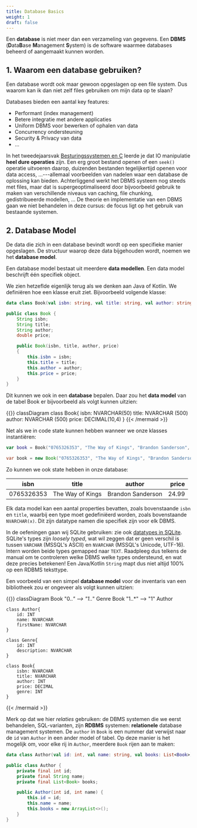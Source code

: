 ```yaml
---
title: Database Basics
weight: 1
draft: false
---
```


Een **database** is niet meer dan een verzameling van gegevens. Een **DBMS** (**D**ata**B**ase **M**anagement **S**ystem) is de software waarmee databases beheerd of aangemaakt kunnen worden.

## 1. Waarom een database gebruiken?

Een database wordt ook maar gewoon opgeslagen op een file system. Dus waarom kan ik dan niet zelf files gebruiken om mijn data op te slaan?

Databases bieden een aantal key features:

- Performant (index management)
- Betere integratie met andere applicaties
- Uniform DBMS voor bewerken of ophalen van data
- Concurrency ondersteuning
- Security & Privacy van data
- ...

In het tweedejaarsvak [Besturingssystemen en C](https://kuleuven-diepenbeek.github.io/osc-course/) leerde je dat IO manipulatie **heel dure operaties** zijn. Een erg groot bestand openen of een `seek()` operatie uitvoeren daarop, duizenden bestanden tegelijkertijd openen voor data access, ...---allemaal voorbeelden van nadelen waar een database de oplossing kan bieden. Achterliggend werkt het DBMS systeem nog steeds met files, maar dat is supergeoptimaliseerd door bijvoorbeeld gebruik te maken van verschillende niveaus van caching, file chunking, gedistribueerde modellen, ... De theorie en implementatie van een DBMS gaan we niet behandelen in deze cursus: de focus ligt op het gebruik van bestaande systemen.  

## 2. Database Model

De data die zich in een database bevindt wordt op een specifieke manier opgeslagen. De structuur waarop deze data bijgehouden wordt, noemen we het **database model**.

Een database model bestaat uit meerdere **data modellen**. Een data model beschrijft één specifiek object.

We zien hetzeflde eigenlijk terug als we denken aan Java of Kotlin. We definiëren hoe een klasse eruit ziet. Bijvoorbeeld volgende klasse:

<div class="devselect">

```kt
data class Book(val isbn: string, val title: string, val author: string, val price: double)
```

```java
public class Book {
    String isbn;
    String title;
    String author;
    double price;

    public Book(isbn, title, author, price) 
    {
        this.isbn = isbn;
        this.title = title;
        this.author = author;
        this.price = price;
    }
}
```

</div>

Dit kunnen we ook in een **database** bepalen. Daar zou het **data model** van de tabel Book er bijvoorbeeld als volgt kunnen uitzien:

{{<mermaid align="left">}}
classDiagram
    class Book{
        isbn: NVARCHAR(50)
        title: NVARCHAR (500)
        author: NVARCHAR (500)
        price: DECIMAL(10,4)
    }
{{< /mermaid >}}

Net als we in code state kunnen hebben wanneer we onze klasses instantiëren:

<div class="devselect">

```kt
var book = Book("0765326353", "The Way of Kings", "Brandon Sanderson", 24.99)
```

```java
var book = new Book("0765326353", "The Way of Kings", "Brandon Sanderson", 24.99);
```

</div>

Zo kunnen we ook state hebben in onze database:

| isbn        | title            | author            | price   |
| ----------- | ---------------- | ----------------- | -------:| 
| 0765326353  | The Way of Kings | Brandon Sanderson | 24.99 |

Elk data model kan een aantal properties bevatten, zoals bovenstaande `isbn` en `title`, waarbij een type moet gedefiniëerd worden, zoals bovenstaande `NVARCHAR(x)`. Dit zijn datatype namen die specifiek zijn voor elk DBMS. 

In de oefeningen gaan wij SQLite gebruiken: zie ook [datatypes in SQLite](https://www.sqlite.org/datatype3.html). SQLite's types zijn _loosely typed_, wat wil zeggen dat er geen verschil is tussen `VARCHAR` (MSSQL's ASCII) en `NVARCHAR` (MSSQL's Unicode, UTF-16). Intern worden beide types gemapped naar `TEXT`. Raadpleeg dus telkens de manual om te controleren welke DBMS welke types ondersteund, en wat deze precies betekenen! Een Java/Kotlin `String` mapt dus niet altijd 100% op een RDBMS teksttype.


Een voorbeeld van een simpel **database model** voor de inventaris van een bibliotheek zou er ongeveer als volgt kunnen uitzien:

{{<mermaid align="left">}}
classDiagram
    Book "0..*" --> "1..*" Genre
    Book "1..*" --> "1" Author

    class Author{
        id: INT
        name: NVARCHAR
        firstName: NVARCHAR
    }

    class Genre{
        id: INT
        description: NVARCHAR
    }

    class Book{
        isbn: NVARCHAR
        title: NVARCHAR
        author: INT
        price: DECIMAL
        genre: INT
    }
{{< /mermaid >}}

Merk op dat we hier _relaties_ gebruiken: de DBMS systemen die we eerst behandelen, SQL-varianten, zijn **RDBMS** systemen: **relationele** database management systemen. De `author` in `Book` is een nummer dat verwijst naar de `id` van `Author` in een ander model of tabel. Op deze manier is het mogelijk om, voor elke rij in `Author`, meerdere `Book` rijen aan te maken:


<div class="devselect">

```kt
data class Author(val id: int, val name: string, val books: List<Book>)
```

```java
public class Author {
    private final int id;
    private final String name;
    private final List<Book> books;

    public Author(int id, int name) {
        this.id = id;
        this.name = name;
        this.books = new ArrayList<>();
    }
}
```

</div>
